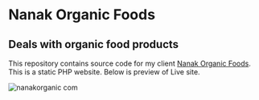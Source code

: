 # Nanak Organic Foods

## Deals with organic food products

This repository contains source code for my client [Nanak Organic Foods](https://nanakorganic.com). This is a static PHP website. Below is preview of Live site.

![nanakorganic com](https://github.com/manpreet-rai/Nanak-Organic-Foods/assets/149692162/b174c5da-dfb7-4e38-a372-7c06bf6f716d)


